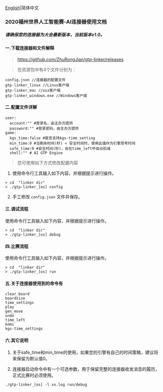 [English](https://github.com/ZhuRongJian/gtp-linker)|简体中文

### 2020福州世界人工智能赛-AI连接器使用文档

##### 请确保您的连接器为大会最新版本，当前版本v1.0。

#### 一.下载连接器和文件解释

> https://github.com/ZhuRongJian/gtp-linker/releases

> 在资源包中有4个文件分别为：

```
config.json //连接器的配置文件
gtp-linker_linux //Linux客户端
gtp-linker_mac //osx客户端
gtp-linker_windows.exe //Windows客户端
```

#### 二.配置文件详解

```
user:
  account:"" #登录名，由主办方提供
  password:"" #登录密码，由主办方提供
game:
  kgs_time:false #是否支持kgs-time_setting
  min_time:0 #当剩余时间(秒) < 安全时间时，使用此值作为引擎思考时间
  safe_time:0 #安全时间(秒)，会在time_left中自动扣减
  shell:"" # AI GTP Engine
```

> 您可使用如下方式修改配置内容

1. 使用命令行工具输入如下内容，并根据提示进行操作。
```
> cd  "linker dir"
> ./gtp-linker_[os] config
```

2. 手工修改 `config.json` 文件并保存。

#### 三.调试流程

使用命令行工具输入如下内容，并根据提示进行操作。
```
> cd  "linker dir"
> ./gtp-linker_[os] debug
```

#### 四.比赛流程

使用命令行工具输入如下内容，并根据提示进行操作。
```
> cd  "linker dir"
> ./gtp-linker_[os] run
```


#### 五.关于连接器使用到的命令有

```
clear_board
boardsize
time_settings
play
gen_move
undo
time_left
komi
kgs-time_settings
```

#### 六.其它说明

1. 关于safe_time和min_time的使用，如果您的引擎有自己的时间策略，建议将来保留为默认值0。

2. 连接器启动命令中有一个可选参数，用于保留完整的连接器收发消息的履历，正式比赛时必须使用。

```
./gtp-linker_[os] -l xx.log run/debug
```
